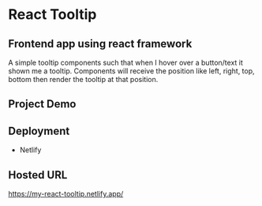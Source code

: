 # React Tooltip

## Frontend app using react framework

A simple tooltip components such that when I hover over a button/text it shown me a tooltip. Components will receive the position like left, right, top, bottom then render the tooltip at that position.

## Project Demo


## Deployment
- Netlify

## Hosted URL
https://my-react-tooltip.netlify.app/